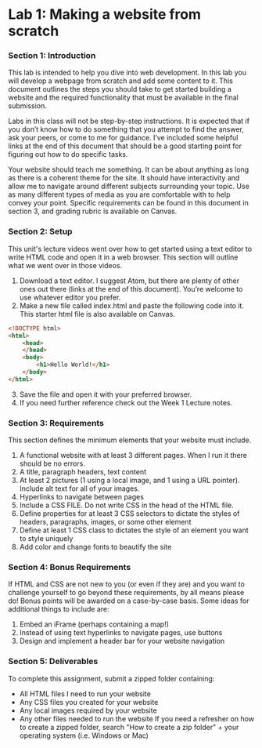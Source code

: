 # Lab 1: Making a website from scratch
### Section 1: Introduction
This lab is intended to help you dive into web development. In this lab you will develop a webpage from scratch and add some content to it. This document outlines the steps you should take to get started building a website and the required functionality that must be available in the final submission. 

Labs in this class will not be step-by-step instructions. It is expected that if you don’t know how to do something that you attempt to find the answer, ask your peers, or come to me for guidance. I’ve included some helpful links at the end of this document that should be a good starting point for figuring out how to do specific tasks. 

Your website should teach me something. It can be about anything as long as there is a coherent theme for the site. It should have interactivity and allow me to navigate around different subjects surrounding your topic. Use as many different types of media as you are comfortable with to help convey your point. Specific requirements can be found in this document in section 3, and grading rubric is available on Canvas. 

### Section 2: Setup
This unit's lecture videos went over how to get started using a text editor to write HTML code and open it in a web browser. This section will outline what we went over in those videos. 

1. Download a text editor. I suggest Atom, but there are plenty of other ones out there (links at the end of this document). You’re welcome to use whatever editor you prefer.
2. Make a new file called index.html and paste the following code into it. This starter html file is also available on Canvas.
```html
<!DOCTYPE html>
<html>
	<head>
	</head>
	<body>
		<h1>Hello World!</h1>
	</body>
</html>
```
3. Save the file and open it with your preferred browser. 
4. If you need further reference check out the Week 1 Lecture notes.

### Section 3: Requirements
This section defines the minimum elements that your website must include. 
1. A functional website with at least 3 different pages. When I run it there should be no errors.
2. A title, paragraph headers, text content 
3. At least 2 pictures (1 using a local image, and 1 using a URL pointer). Include alt text for all of your images. 
4. Hyperlinks to navigate between pages
5. Include a CSS FILE. Do not write CSS in the head of the HTML file.
6. Define properties for at least 3 CSS selectors to dictate the styles of headers, paragraphs, images, or some other element
7. Define at least 1 CSS class to dictates the style of an element you want to style uniquely
8. Add color and change fonts to beautify the site

### Section 4: Bonus Requirements
If HTML and CSS are not new to you (or even if they are) and you want to challenge yourself to go beyond these requirements, by all means please do! Bonus points will be awarded on a case-by-case basis. Some ideas for additional things to include are: 

1. Embed an iFrame (perhaps containing a map!)
2. Instead of using text hyperlinks to navigate pages, use buttons 
3. Design and implement a header bar for your website navigation

### Section 5: Deliverables
To complete this assignment, submit a zipped folder containing: 
* All HTML files I need to run your website
* Any CSS files you created for your website
* Any local images required by your website
* Any other files needed to run the website
If you need a refresher on how to create a zipped folder, search "How to create a zip folder" + your operating system (i.e. Windows or Mac)

